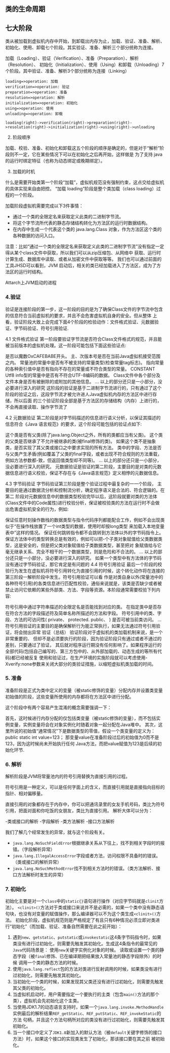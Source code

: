 ## 类的生命周期

## 七大阶段

类从被加载到虚拟机内存中开始，到卸载出内存为止，加载、验证、准备、解析、初始化、使用、卸载七个阶段。其实验证、准备、解析三个部分统称为连接。

加载（Loading）、验证（Verification）、准备（Preparation）、解析（Resolution）、 初始化（Initialization）、使用（Using）和卸载（Unloading）7个阶段。其中验证、准备、解析3个部分统称为连接（Linking）

```flow
loading=>operation: 加载
verification=>operation: 验证
preparation=>operation: 准备
resolution=>operation: 解析
initialization=>operation: 初始化
using=>operation: 使用
unloading=>operation: 卸载

loading(right)->verification(right)->preparation(right)->resolution(right)->initialization(right)->using(right)->unloading
```

2. 阶段顺序

加载、校验、准备、初始化和卸载这五个阶段的顺序是确定的，但是对于“解析”阶段则不一定，它在某些情况下可以在初始化之后再开始，这样做是 为了支持 java 的运行时绑定特征（也称为动态绑定或晚期绑定）。

3. 加载的时机

什么是需要开始类第一个阶段“加载”，虚拟机规范没有强制约束，这点交给虚拟机的具体实现来自由把控。 “加载 loading”阶段是整个类加载（class loading）过程的一个阶段。

加载阶段虚拟机需要完成以下3件事情：

- 通过一个类的全限定名来获取定义此类的二进制字节流。
- 将这个字节流所代表的静态存储结构转化为方法区的运行时数据结构。
- 在内存中生成一个代表这个类的 java.lang.Class 对象，作为方法区这个类的各种数据的访问入口。

注意：比如“通过一个类的全限定名来获取定义此类的二进制字节流”没有指定一定得从某个class文件中获取，所以我们可以从zip压缩包、从网络中 获取、运行时计算生成、数据库中读取、或者从加密文件中获取等等。
我们也可以通过前面的工具JHSD可以看到，JVM 启动后，相关的类已经加载进入了方法区，成为了方法区的运行时结构。

Attarch上JVM启动的进程

### 4.验证

验证是连接阶段的第一步，这一阶段的目的是为了确保Class文件的字节流中包含的信息符合当前虚拟机的要求，并且不会危害虚拟机自身的安全。但从整体 上看，验证阶段大致上会完成下面4个阶段的检验动作：文件格式验证、元数据验证、字节码验证、符号引用验证.

4.1 文件格式验证
第一阶段要验证字节流是否符合Class文件格式的规范，并且能被当前版本的虚拟机处理。这一阶段可能包括下面这些验证点:

是否以魔数OxCAFEBABE开头。
主、次版本号是否在当前Java虚拟机接受范围之内。
常量池的常量中是否有不被支持的常量类型(检查常量tag标志)。
指向常量的各种索引值中是否有指向不存在的常量或不符合类型的常量。
CONSTANT Utf8 info型的常量中是否有不符合UTF-8编码的数据。
Class文件中各个部分及文件本身是否有被删除的或附加的其他信息。
…
以上的部分还只是一小部分，没必要进行深入的研究
这阶段的验证是基于二进制字节流进行的，只有通过了这个阶段的验证之后，这段字节流才被允许进人Java虚拟机内存的方法区中进行存储，所以后面 的三个验证阶段全部是基于方法区的存储结构（内存）上进行的，不会再直接读取、操作字节流了

4.2 元数据验证
第二阶段是对字节码描述的信息进行语义分析，以保证其描述的信息符合《Java 语言规范》的要求，这个阶段可能包括的验证点如下:

这个类是否有父类(除了java.lang.Object之外，所有的类都应当有父类)。
这个类的父类是否继承了不允许被继承的类(被final修饰的类)。
如果这个类不是抽象类，是否实现了其父类或接口之中要求实现的所有方法。
类中的字段、方法是否与父类产生矛盾(例如覆盖了父类的final字段，或者出现不符合规则的方法重载，例如方法参数都-致，但返回值类型却不同等)。
…
以上的部分还只是一小部分，没必要进行深入的研究。
元数据验证是验证的第二阶段，主要目的是对类的元数据信息进行语义校验，保证不存在与《Java语言规范》定义相悖的元数据信息。

4.3 字节码验证
字节码验证第三阶段是整个验证过程中最复杂的一一个阶段， 主要目的是通过数据流分析和控制流分析，确定程序语义是合法的、符合逻辑的。在第二 阶段对元数据信息中的数据类型校验完毕以后，这阶段就要对类的方法体(Class文件中的Code属性)进行校验分析，保证被校验类的方法在运行时不会做 出危害虚拟机安全的行为，例如:

保证任意时刻操作数栈的数据类型与指令代码序列都能配合工作，例如不会出现类似于“在操作栈放置了一个int类型的数据，使用时却按long类型 来加载入本地变量表中”这样的情况。
保证任何跳转指令都不会跳转到方法体以外的字节码指令上。
保证方法体中的类型转换总是有效的，例如可以把-个子类对象赋值给父类数据类型，这是安全的，但是把父类对象赋值给子类数据类型，甚至把对 象赋值给与它毫无继承关系、完全不相干的一个数据类型，则是危险和不合法的。
…
以上的部分还只是一小部分，没必要进行深入的研究。
如果一个类型中有方法体的字节码没有通过字节码验证，那它肯定是有问题的
4.4 符号引用验证
最后一个阶段的校验行为发生在虚拟机将符号引用转化为直接引用的时候，这个转化动作将在连接的第三阶段一解析阶段中发生。符号引用验证可以看 作是对类自身以外(常量池中的各种符号引用)的各类信息进行匹配性校验，通俗来说就是，该类是否缺少或者被禁止访问它依赖的某些外部类、方法、字段等资源。本阶段通常需要校验下列内容:

符号引用中通过字符串描述的全限定名是否能找到对应的类。
在指定类中是否存在符合方法的字段描述符及简单名称所描述的方法和字段。
符号引用中的类、字段、方法的可访问性( private、 protected. public、 )
是否可被当前类访问。
…
符号引用验证的主要目的是确保解析行为能正常执行，如果无法通过符号引用验证，将会抛出异常
验证（总结）
验证阶段对于虚拟机的类加载机制来说，是一个非常重要的、 但却不是必须要执行的阶段，因为验证阶段只有通过或者不通过的差别，只要通过了验证， 其后就对程序运行期没有任何影响了。如果程序运行的全部代码(包括自己编写的、第三方包中的、从外部加载的、动态生成的等所有代码)都已经被反复 使用和验证过，在生产环境的实施阶段就可以考虑使用-Xverify:none参数来关闭大部分的类验证措施，以缩短虚拟机类加载的时间。

### 5. 准备

准备阶段是正式为类中定义的变量（被static修饰的变量）分配内存并设置类变量初始值的阶段，这些变量所使用的内存都将在方法区中进行分配。

这个阶段中有两个容易产生混淆的概念需要强调一下：

首先，这时候进行内存分配的仅包括类变量（被static修饰的变量），而不包括实例变量，实例变量将会在对象实例化时随着对象一起分配在Java堆中。
其次，这里所说的初始值“通常情况”下是数据类型的零值，假设一个类变量的定义为：
public static int value=123；
那变量value在准备阶段过后的初始值为0而不是 123，因为这时候尚未开始执行任何 Java方法，而把value赋值为123是后续的初始化环节.

### 6. 解析

解析阶段是JVM将常量池内的符号引用替换为直接引用的过程。

符号引用是一种定义，可以是任何字面上的含义，而直接引用就是直接指向目标的指针、相对偏移量。

直接引用的对象都存在于内存中，你可以把通讯录里的女友手机号码，类比为符号引用，把面对面和你吃饭的女朋友，类比为直接引用。 解析大体可以分为：

-类或接口的解析
-字段解析
-类方法解析
-接口方法解析

我们了解几个经常发生的异常，就与这个阶段有关。

- `java.lang.NoSuchFieldError`根据继承关系从下往上，找不到相关字段时的报错。（字段解析异常）
- `java.lang.IllegalAccessError`字段或者方法，访问权限不具备时的错误。（类或接口的解析异常）
- `java.lang.NoSuchMethodError`找不到相关方法时的错误。（类方法解析、接口方法解析时发生的异常）

### 7. 初始化

初始化主要是对一个`class`中的`static{}`语句进行操作（对应字节码就是`clinit`方法）。
`<clinit>()`方法对于类或接口来说并不是必需的，如果一个类中没有静态语句块，也没有对变量的赋值操作，那么编译器可以不为这个类生成`<clinit>()`方法。
   初始化阶段，虚拟机规范则是严格规定了有且只有6种情况必须立即对类进行“初始化”（而加载、验证、准备自然需要在此之前开始）：

1. 遇到`new`、`getstatic`、`putstatic`或`invokestatic`这4条字节码指令时，如果类没有进行过初始化，则需要先触发其初始化。生成这4条指令的最常见的`Java`代码场景是：
使用`new`关键字实例化对象的时候。
读取或设置一个类的静态字段（被`final`修饰、已在编译期把结果放入常量池的静态字段除外）的时候
调用一个类的静态方法的时候。
2. 使用`java.lang.reflect`包的方法对类进行反射调用的时候，如果类没有进行过初始化，则需要先触发其初始化。
3. 当初始化一个类的时候，如果发现其父类还没有进行过初始化，则需要先触发其父类的初始化。
4. 当虚拟机启动时，用户需要指定一个要执行的主类（包含`main()`方法的那个类），虚拟机会先初始化这个主类。
5. 当使用JDK1.7的动态语言支持时，如果一个`java.lang.invoke.MethodHandle`实例最后的解析结果`REF_getStatic`、`REF_putStatic`、`REF_invokeStatic`的方法 句柄，并且这个方法句柄所对应的类没有进行过初始化，则需要先触发其初始化。
6. 当一个接口中定义了`JDK1.8`新加入的默认方法（被`default`关键字修饰的接口方法）时，如果这个接口的实现类发生了初始化，那该接口要在其之前 被初始化。
